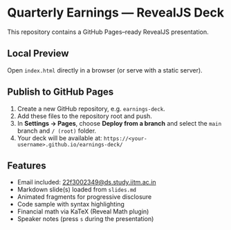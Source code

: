 # Quarterly Earnings — RevealJS Deck

This repository contains a GitHub Pages–ready RevealJS presentation.

## Local Preview
Open `index.html` directly in a browser (or serve with a static server).

## Publish to GitHub Pages
1. Create a new GitHub repository, e.g. `earnings-deck`.
2. Add these files to the repository root and push.
3. In **Settings → Pages**, choose **Deploy from a branch** and select the `main` branch and `/ (root)` folder.
4. Your deck will be available at: `https://<your-username>.github.io/earnings-deck/`

## Features
- Email included: 22f3002349@ds.study.iitm.ac.in
- Markdown slide(s) loaded from `slides.md`
- Animated fragments for progressive disclosure
- Code sample with syntax highlighting
- Financial math via KaTeX (Reveal Math plugin)
- Speaker notes (press `s` during the presentation)

